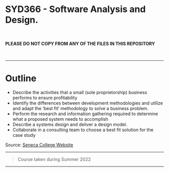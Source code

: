 # SYD366 - Software Analysis and Design.
<br>

**PLEASE DO NOT COPY FROM ANY OF THE FILES IN THIS REPOSITORY**

<br>

------------------------

# Outline
- Describe the activities that a small (sole proprietorship) business performs to ensure profitability
- Identify the differences between development methodologies and utilize and adapt the ‘best fit’ methodology to solve a business problem.
- Perform the research and information gathering required to determine what a proposed system needs to accomplish
- Describe a systems design and deliver a design model.
- Collaborate in a consulting team to choose a best fit solution for the case study

Source: [Seneca College Website](https://apps.senecacollege.ca/ssos/printOutline.do?subjectCode=SYD366&termCode=20211&state=common)

------------------------

> Course taken during Summer 2022

------------------------
